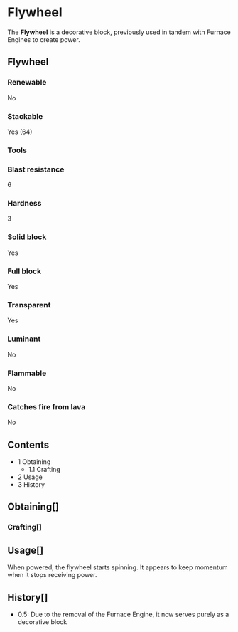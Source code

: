 # Flywheel

The **Flywheel** is a decorative block, previously used in tandem with Furnace Engines to create power.

## Flywheel

### Renewable

No

### Stackable

Yes (64)

### Tools

### Blast resistance

6

### Hardness

3

### Solid block

Yes

### Full block

Yes

### Transparent

Yes

### Luminant

No

### Flammable

No

### Catches fire from lava

No

## Contents

- 1 Obtaining
    - 1.1 Crafting
- 2 Usage
- 3 History

## Obtaining[]

### Crafting[]

## Usage[]

When powered, the flywheel starts spinning. It appears to keep momentum when it stops receiving power.

## History[]

- 0.5: Due to the removal of the Furnace Engine, it now serves purely as a decorative block